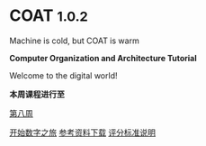 <!-- _coverpage.md -->


# COAT <small>1.0.2</small>

Machine is cold, but COAT is warm

**Computer Organization and Architecture Tutorial**

Welcome to the digital world!

**本周课程进行至**

[第八周](#第八周)


[开始数字之旅](#写在前面)
[参考资料下载](reference)
[评分标准说明](grading)
